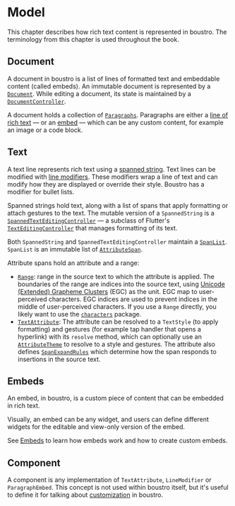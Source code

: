 # Model

This chapter describes how rich text content is represented in boustro.
The terminology from this chapter is used throughout the book.

## Document

A document in boustro is a list of lines of formatted text and embeddable content (called embeds).
An immutable document is represented by a [`Document`](https://pub.dev/documentation/boustro/latest/boustro/Document-class.html).
While editing a document, its state is maintained by a [`DocumentController`](https://pub.dev/documentation/boustro/latest/boustro/Document-class.html).

A document holds a collection of [`Paragraphs`](https://pub.dev/documentation/boustro/latest/boustro/Paragraph-class.html).
Paragraphs are either a [line of rich text](https://pub.dev/documentation/boustro/latest/boustro/TextLine-class.html) —
or an [embed](https://pub.dev/documentation/boustro/latest/boustro/ParagraphEmbed-class.html) —
which can be any custom content, for example an image or a code block.

## Text

A text line represents rich text using a [spanned string](https://pub.dev/documentation/boustro/latest/boustro/SpannedString-class.html).
Text lines can be modified with [line modifiers](https://pub.dev/documentation/boustro/latest/boustro/LineModifier-class.html).
These modifiers wrap a line of text and can modify how they are displayed or override their style.
Boustro has a modifier for bullet lists.

Spanned strings hold text, along with a list of spans that apply formatting or attach gestures to
the text. The mutable version of a `SpannedString` is a [`SpannedTextEditingController`](https://pub.dev/documentation/boustro/latest/boustro/SpannedString-class.html) —
a subclass of Flutter's [`TextEditingController`](https://api.flutter.dev/flutter/widgets/TextEditingController-class.html)
that manages formatting of its text.

Both `SpannedString` and `SpannedTextEditingController` maintain a [`SpanList`](https://pub.dev/documentation/boustro/latest/boustro/SpanList-class.html).
`SpanList` is an immutable list of [`AttributeSpan`](https://pub.dev/documentation/boustro/latest/boustro/AttributeSpan-class.html).

Attribute spans hold an attribute and a range:

- [`Range`](https://pub.dev/documentation/boustro/latest/boustro/Range-class.html):
  range in the source text to which the attribute is applied. The boundaries of the range are
  indices into the source text, using [Unicode (Extended) Grapheme Clusters](https://unicode.org/reports/tr29/)
  (EGC) as the unit. EGC map to user-perceived characters. EGC indices are used to prevent indices
  in the middle of user-perceived characters. If you use a `Range` directly, you likely want to use
  the [`characters`](https://pub.dev/packages/characters) package.
- [`TextAttribute`](https://pub.dev/documentation/boustro/latest/boustro/TextAttribute-class.html):
  The attribute can be resolved to a `TextStyle` (to apply formatting) and gestures (for example tap handler that opens a
  hyperlink) with its `resolve` method, which can optionally use an [`AttributeTheme`](https://pub.dev/documentation/boustro/latest/boustro/AttributeTheme-class.html)
  to resolve to a style and gestures. The attribute also defines [`SpanExpandRules`](https://pub.dev/documentation/boustro/latest/boustro/SpanExpandRules-class.html)
  which determine how the span responds to insertions in the source text.

## Embeds

An embed, in boustro, is a custom piece of content that can be embedded in rich text.

Visually, an embed can be any widget, and users can define different widgets for the editable and view-only version of the embed.

See [Embeds](customization/embeds.md) to learn how embeds work and how to create custom embeds.

## Component

A component is any implementation of `TextAttribute`, `LineModifier` or `ParagraphEmbed`. This
concept is not used within boustro itself, but it's useful to define it for talking about
[customization](customization.md) in boustro.
